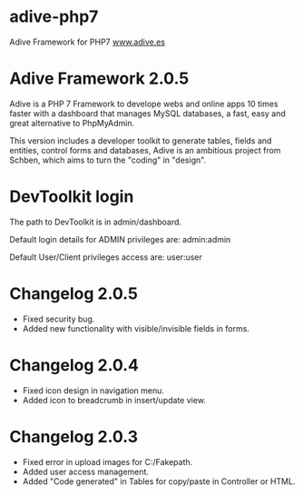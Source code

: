 # adive-php7
Adive Framework for PHP7 www.adive.es

# Adive Framework 2.0.5
Adive is a PHP 7 Framework to develope webs and online apps 10 times faster with a dashboard that manages MySQL databases, a fast, easy and great alternative to PhpMyAdmin.

This version includes a developer toolkit to generate tables, fields and entities, control forms and databases, Adive is an ambitious project from Schben, which aims to turn the "coding" in "design".

# DevToolkit login
The path to DevToolkit is in admin/dashboard.

Default login details for ADMIN privileges are:
admin:admin

Default User/Client privileges access are:
user:user

# Changelog 2.0.5
- Fixed security bug.
- Added new functionality with visible/invisible fields in forms.

# Changelog 2.0.4
- Fixed icon design in navigation menu.
- Added icon to breadcrumb in insert/update view.

# Changelog 2.0.3
- Fixed error in upload images for C:/Fakepath.
- Added user access management.
- Added "Code generated" in Tables for copy/paste in Controller or HTML.
